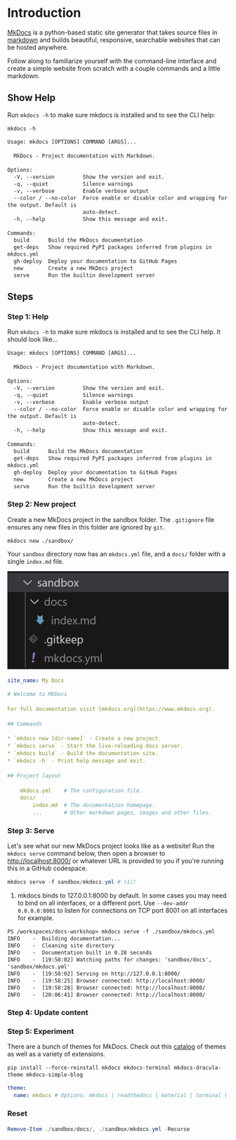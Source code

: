 # Introduction

[MkDocs](https://www.mkdocs.org/) is a python-based static site generator that takes
source files in [markdown](https://www.markdownguide.org/) and builds beautiful,
responsive, searchable websites that can be hosted anywhere.

Follow along to familiarize yourself with the command-line interface and create
a simple website from scratch with a couple commands and a little markdown.

## Show Help

Run `mkdocs -h` to make sure mkdocs is installed and to see the CLI help:

``` text title="Command"
mkdocs -h
```

<div class="result" markdown>

``` text
Usage: mkdocs [OPTIONS] COMMAND [ARGS]...

  MkDocs - Project documentation with Markdown.

Options:
  -V, --version         Show the version and exit.
  -q, --quiet           Silence warnings
  -v, --verbose         Enable verbose output
  --color / --no-color  Force enable or disable color and wrapping for the output. Default is
                        auto-detect.
  -h, --help            Show this message and exit.

Commands:
  build      Build the MkDocs documentation
  get-deps   Show required PyPI packages inferred from plugins in mkdocs.yml
  gh-deploy  Deploy your documentation to GitHub Pages
  new        Create a new MkDocs project
  serve      Run the builtin development server
```

</div>

## Steps

### Step 1: Help

Run `mkdocs -h` to make sure mkdocs is installed and to see the CLI help. It should look like...

``` text
Usage: mkdocs [OPTIONS] COMMAND [ARGS]...

  MkDocs - Project documentation with Markdown.

Options:
  -V, --version         Show the version and exit.
  -q, --quiet           Silence warnings
  -v, --verbose         Enable verbose output
  --color / --no-color  Force enable or disable color and wrapping for the output. Default is
                        auto-detect.
  -h, --help            Show this message and exit.

Commands:
  build      Build the MkDocs documentation
  get-deps   Show required PyPI packages inferred from plugins in mkdocs.yml
  gh-deploy  Deploy your documentation to GitHub Pages
  new        Create a new MkDocs project
  serve      Run the builtin development server
```

### Step 2: New project

Create a new MkDocs project in the sandbox folder. The `.gitignore` file ensures
any new files in this folder are ignored by `git`.

``` title="Command"
mkdocs new ./sandbox/
```

Your `sandbox` directory now has an `mkdocs.yml` file, and a `docs/` folder with
a single `index.md` file.

![Screenshot of new mkdocs project hierarchy](../assets/images/mkdocs-new.png)

``` yaml title="mkdocs.yml"
site_name: My Docs
```

``` yaml title="docs/index.md"
# Welcome to MkDocs

For full documentation visit [mkdocs.org](https://www.mkdocs.org).

## Commands

* `mkdocs new [dir-name]` - Create a new project.
* `mkdocs serve` - Start the live-reloading docs server.
* `mkdocs build` - Build the documentation site.
* `mkdocs -h` - Print help message and exit.

## Project layout

    mkdocs.yml    # The configuration file.
    docs/
        index.md  # The documentation homepage.
        ...       # Other markdown pages, images and other files.

```

### Step 3: Serve

Let's see what our new MkDocs project looks like as a website! Run the `mkdocs serve` command below, then open a browser
to [http://localhost:8000/](http://localhost:8000/) or whatever URL is provided to you if you're running this in a GitHub codespace.

``` powershell title="Command"
mkdocs serve -f sandbox/mkdocs.yml # (1)!
```

1. mkdocs binds to 127.0.0.1:8000 by default. In some cases you may need to bind on all interfaces, or a different port. Use `--dev-addr 0.0.0.0:8001` to listen for connections on TCP port 8001 on all interfaces for example.

``` title="Output"
PS /workspaces/docs-workshop> mkdocs serve -f ./sandbox/mkdocs.yml
INFO    -  Building documentation...
INFO    -  Cleaning site directory
INFO    -  Documentation built in 0.28 seconds
INFO    -  [19:58:02] Watching paths for changes: 'sandbox/docs', 'sandbox/mkdocs.yml'
INFO    -  [19:58:02] Serving on http://127.0.0.1:8000/
INFO    -  [19:58:25] Browser connected: http://localhost:8000/
INFO    -  [19:58:28] Browser connected: http://localhost:8000/
INFO    -  [20:06:41] Browser connected: http://localhost:8000/
```

### Step 4: Update content

### Step 5: Experiment

There are a bunch of themes for MkDocs. Check out this [catalog](https://github.com/mkdocs/catalog?tab=readme-ov-file#-theming)
of themes as well as a variety of extensions.

``` title="Command"
pip install --force-reinstall mkdocs mkdocs-terminal mkdocs-dracula-theme mkdocs-simple-blog
```

``` yaml title="mkdocs.yml"
theme:
  name: mkdocs # Options: mkdocs | readthedocs | material | terminal | dracula | simple-blog
```

### Reset

``` powershell
Remove-Item ./sandbox/docs/, ./sandbox/mkdocs.yml -Recurse
```


